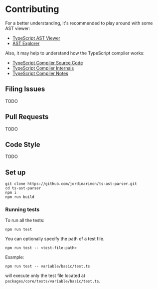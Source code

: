 # Contributing

For a better understanding, it's recommended to play around with some AST viewer: 

- [TypeScript AST Viewer](https://ts-ast-viewer.com)
- [AST Explorer](https://astexplorer.net/)

Also, it may help to understand how the TypeScript compiler works:

* [TypeScript Compiler Source Code](https://github.com/microsoft/TypeScript/tree/main/src/compiler)
* [TypeScript Compiler Internals](https://basarat.gitbook.io/typescript/overview)
* [TypeScript Compiler Notes](https://github.com/microsoft/TypeScript-Compiler-Notes)

## Filing Issues

TODO

## Pull Requests

TODO

## Code Style

TODO 

## Set up

    git clone https://github.com/jordimarimon/ts-ast-parser.git
    cd ts-ast-parser
    npm i
    npm run build

### Running tests

To run all the tests:

    npm run test

You can optionally specify the path of a test file.

    npm run test -- <test-file-path>

Example:

    npm run test -- variable/basic/test.ts

will execute only the test file located at `packages/core/tests/variable/basic/test.ts`.
